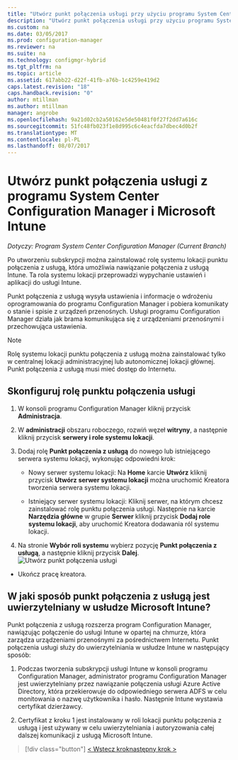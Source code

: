 ```yaml
---
title: "Utwórz punkt połączenia usługi przy użyciu programu System Center Configuration Manager | Dokumentacja firmy Microsoft"
description: "Utwórz punkt połączenia usługi przy użyciu programu System Center Configuration Manager."
ms.custom: na
ms.date: 03/05/2017
ms.prod: configuration-manager
ms.reviewer: na
ms.suite: na
ms.technology: configmgr-hybrid
ms.tgt_pltfrm: na
ms.topic: article
ms.assetid: 617abb22-d22f-41fb-a76b-1c4259e419d2
caps.latest.revision: "18"
caps.handback.revision: "0"
author: mtillman
ms.author: mtillman
manager: angrobe
ms.openlocfilehash: 9a21d02cb2a50162e5de50481f0f27f2dd7a616c
ms.sourcegitcommit: 51fc48fb023f1e8d995c6c4eacfda7dbec4d0b2f
ms.translationtype: MT
ms.contentlocale: pl-PL
ms.lasthandoff: 08/07/2017
---
```

# <a name="create-a-service-connection-point-with-system-center-configuration-manager-and-microsoft-intune"></a>Utwórz punkt połączenia usługi z programu System Center Configuration Manager i Microsoft Intune

*Dotyczy: Program System Center Configuration Manager (Current Branch)*

Po utworzeniu subskrypcji można zainstalować rolę systemu lokacji punktu połączenia z usługą, która umożliwia nawiązanie połączenia z usługą Intune. Ta rola systemu lokacji przeprowadzi wypychanie ustawień i aplikacji do usługi Intune.

 Punkt połączenia z usługą wysyła ustawienia i informacje o wdrożeniu oprogramowania do programu Configuration Manager i pobiera komunikaty o stanie i spisie z urządzeń przenośnych. Usługi programu Configuration Manager działa jak brama komunikująca się z urządzeniami przenośnymi i przechowująca ustawienia.

> [!NOTE]
>  Rolę systemu lokacji punktu połączenia z usługą można zainstalować tylko w centralnej lokacji administracyjnej lub autonomicznej lokacji głównej. Punkt połączenia z usługą musi mieć dostęp do Internetu.


## <a name="configure-the-service-connection-point-role"></a>Skonfiguruj rolę punktu połączenia usługi

1.  W konsoli programu Configuration Manager kliknij przycisk **Administracja**.

2.  W **administracji** obszaru roboczego, rozwiń węzeł **witryny**, a następnie kliknij przycisk **serwery i role systemu lokacji**.

3.  Dodaj rolę **Punkt połączenia z usługą** do nowego lub istniejącego serwera systemu lokacji, wykonując odpowiedni krok:

    -   Nowy serwer systemu lokacji: Na **Home** karcie **Utwórz** kliknij przycisk **Utwórz serwer systemu lokacji** można uruchomić Kreatora tworzenia serwera systemu lokacji.

    -   Istniejący serwer systemu lokacji: Kliknij serwer, na którym chcesz zainstalować rolę punktu połączenia usługi. Następnie na karcie **Narzędzia główne** w grupie **Serwer** kliknij przycisk **Dodaj role systemu lokacji**, aby uruchomić Kreatora dodawania ról systemu lokacji.

4.  Na stronie **Wybór roli systemu** wybierz pozycję **Punkt połączenia z usługą**, a następnie kliknij przycisk **Dalej**.
![Utwórz punkt połączenia usługi](../media/mdm-service-connection-point.png)

* Ukończ pracę kreatora.

## <a name="how-does-the-service-connection-point-authenticate-with-the-microsoft-intune-service"></a>W jaki sposób punkt połączenia z usługą jest uwierzytelniany w usłudze Microsoft Intune?
 Punkt połączenia z usługą rozszerza program Configuration Manager, nawiązując połączenie do usługi Intune w opartej na chmurze, która zarządza urządzeniami przenośnymi za pośrednictwem Internetu. Punkt połączenia usługi służy do uwierzytelniania w usłudze Intune w następujący sposób:

1.  Podczas tworzenia subskrypcji usługi Intune w konsoli programu Configuration Manager, administrator programu Configuration Manager jest uwierzytelniany przez nawiązanie połączenia usługi Azure Active Directory, która przekierowuje do odpowiedniego serwera ADFS w celu monitowania o nazwę użytkownika i hasło. Następnie Intune wystawia certyfikat dzierżawcy.

2.  Certyfikat z kroku 1 jest instalowany w roli lokacji punktu połączenia z usługą i jest używany w celu uwierzytelniania i autoryzowania całej dalszej komunikacji z usługą Microsoft Intune.

> [!div class="button"]
[< Wstecz krok](terms-and-conditions.md)[następny krok >  ](enable-platform-enrollment.md)
